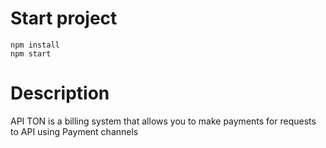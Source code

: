 # Start project

```shell
npm install
npm start
```

# Description

API TON is a billing system that allows you to make payments for requests to API using Payment channels

